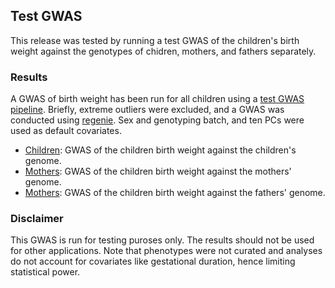 ## Test GWAS

This release was tested by running a test GWAS of the children's birth weight against the genotypes of chidren, mothers, and fathers separately.

### Results

A GWAS of birth weight has been run for all children using a [test GWAS pipeline](../../readme.md). Briefly, extreme outliers were excluded, and a GWAS was conducted using [regenie](rgcgithub.github.io/regenie). Sex and genotyping batch, and ten PCs were used as default covariates.

- [Children](regenie_no_cojo/weight_birth/pop_children_pheno_birth_weight.md): GWAS of the children birth weight against the children's genome.
- [Mothers](regenie_no_cojo/weight_birth/pop_mothers_pheno_birth_weight.md): GWAS of the children birth weight against the mothers' genome.
- [Mothers](regenie_no_cojo/weight_birth/pop_fathers_pheno_birth_weight.md): GWAS of the children birth weight against the fathers' genome.

### Disclaimer

This GWAS is run for testing puroses only. The results should not be used for other applications. Note that phenotypes were not curated and analyses do not account for covariates like gestational duration, hence limiting statistical power.

